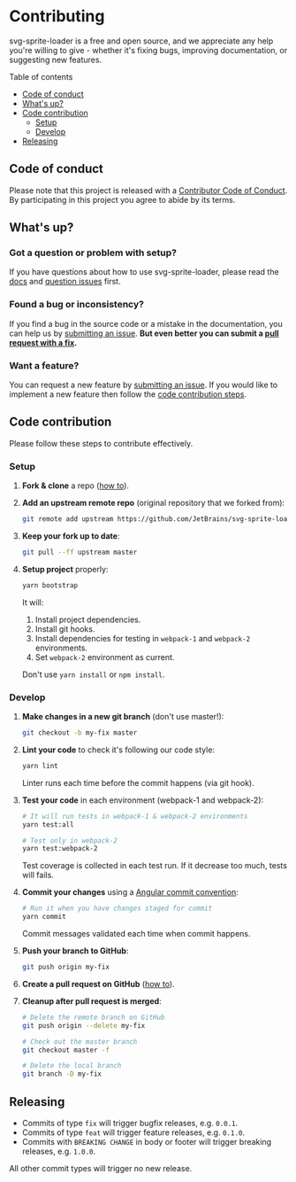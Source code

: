 # Contributing

svg-sprite-loader is a free and open source, and we appreciate any help you're willing to give - whether it's 
fixing bugs, improving documentation, or suggesting new features.

Table of contents
- [Code of conduct](#code-of-conduct)
- [What's up?](#whatsup)
- [Code contribution](#code-contribution)
  - [Setup](#setup)
  - [Develop](#develop)
- [Releasing](#releasing)

## Code of conduct

Please note that this project is released with a [Contributor Code of Conduct](CODE_OF_CONDUCT.md). 
By participating in this project you agree to abide by its terms.

## What's up?

### Got a question or problem with setup?
If you have questions about how to use svg-sprite-loader, please read the [docs](README.md) and [question issues](https://github.com/JetBrains/svg-sprite-loader/issues?q=is:issue+label:question) first. 
 
### Found a bug or inconsistency?
If you find a bug in the source code or a mistake in the documentation, you can help us by [submitting an issue](https://github.com/JetBrains/svg-sprite-loader/issues/new). 
__But even better you can submit a [pull request with a fix](#code-contribution).__

### Want a feature?
You can request a new feature by [submitting an issue](https://github.com/JetBrains/svg-sprite-loader/issues/new).
If you would like to implement a new feature then follow the [code contribution steps](#code-contribution).

<a name="code-contribution"></a>
## Code contribution

Please follow these steps to contribute effectively.

### Setup

1. **Fork & clone** a repo ([how to](https://help.github.com/articles/fork-a-repo)).
2. **Add an upstream remote repo** (original repository that we forked from):

   ```bash
   git remote add upstream https://github.com/JetBrains/svg-sprite-loader.git
   ```

3. **Keep your fork up to date**:

   ```bash
   git pull --ff upstream master
   ```

4. **Setup project** properly:

   ```bash
   yarn bootstrap
   ```

   It will:
   1. Install project dependencies.
   2. Install git hooks.
   3. Install dependencies for testing in `webpack-1` and `webpack-2` environments.
   4. Set `webpack-2` environment as current.
   
   Don't use `yarn install` or `npm install`.

### Develop

1. **Make changes in a new git branch** (don't use master!):

   ```bash
   git checkout -b my-fix master
   ```

2. **Lint your code** to check it's following our code style:

   ```bash
   yarn lint
   ```

   Linter runs each time before the commit happens (via git hook).

3. **Test your code** in each environment (webpack-1 and webpack-2):

   ```bash
   # It will run tests in webpack-1 & webpack-2 environments
   yarn test:all

   # Test only in webpack-2
   yarn test:webpack-2
   ```

   Test coverage is collected in each test run. If it decrease too much, tests will fails.

4. **Commit your changes** using a [Angular commit convention](https://github.com/angular/angular.js/blob/master/CONTRIBUTING.md#commit-message-format):

   ```bash
   # Run it when you have changes staged for commit
   yarn commit
   ```

   Commit messages validated each time when commit happens.

5. **Push your branch to GitHub**:

   ```bash
   git push origin my-fix
   ```

6. **Create a pull request on GitHub** ([how to](https://help.github.com/articles/creating-a-pull-request)).
7. **Cleanup after pull request is merged**:

   ```bash
   # Delete the remote branch on GitHub
   git push origin --delete my-fix

   # Check out the master branch
   git checkout master -f

   # Delete the local branch
   git branch -D my-fix
   ```

<a name="releasing"></a>
## Releasing

* Commits of type `fix` will trigger bugfix releases, e.g. `0.0.1`.
* Commits of type `feat` will trigger feature releases, e.g. `0.1.0`.
* Commits with `BREAKING CHANGE` in body or footer will trigger breaking releases, e.g. `1.0.0`.

All other commit types will trigger no new release.
